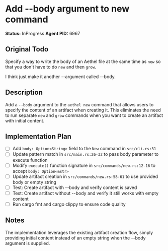 # Add --body argument to new command

**Status:** InProgress
**Agent PID:** 6967

## Original Todo

Specify a way to write the body of an Aethel file at the same time as `new` so that you don't have to do `new` and then `grow`.

I think just make it another --argument called --body.

## Description

Add a `--body` argument to the `aethel new` command that allows users to specify the content of an artifact when creating it. This eliminates the need to run separate `new` and `grow` commands when you want to create an artifact with initial content.

## Implementation Plan

- [ ] Add `body: Option<String>` field to the `New` command in `src/cli.rs:31`
- [ ] Update pattern match in `src/main.rs:26-32` to pass body parameter to execute function
- [ ] Modify `execute()` function signature in `src/commands/new.rs:12-16` to accept `body: Option<&str>`
- [ ] Update artifact creation in `src/commands/new.rs:58-61` to use provided body or empty string
- [ ] Test: Create artifact with --body and verify content is saved
- [ ] Test: Create artifact without --body and verify it still works with empty content
- [ ] Run cargo fmt and cargo clippy to ensure code quality

## Notes

The implementation leverages the existing artifact creation flow, simply providing initial content instead of an empty string when the --body argument is supplied.